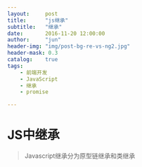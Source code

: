```yaml
---
layout:     post
title:      "js继承"
subtitle:   "继承"
date:       2016-11-20 12:00:00
author:     "jun"
header-img: "img/post-bg-re-vs-ng2.jpg"
header-mask: 0.3
catalog:    true
tags:
    - 前端开发
    - JavaScript
    - 继承
    - promise

---
```


# JS中继承
> Javascript继承分为原型链继承和类继承


